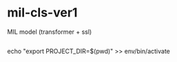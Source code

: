# mil-cls-ver1
MIL model (transformer + ssl) 
```
``` 
echo "export PROJECT_DIR=$(pwd)" >> env/bin/activate 
``` 

```
````
